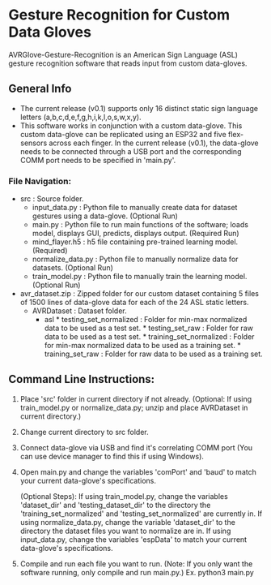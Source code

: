 # Gesture Recognition for Custom Data Gloves 
AVRGlove-Gesture-Recognition is an American Sign Language (ASL) gesture recognition software that reads input from custom data-gloves.

## General Info
* The current release (v0.1) supports only 16 distinct static sign language letters (a,b,c,d,e,f,g,h,i,k,l,o,s,w,x,y).
* This software works in conjunction with a custom data-glove. This custom data-glove can be replicated using an ESP32 and five flex-sensors across each finger. In the current release (v0.1), the data-glove needs to be connected through a USB port and the corresponding COMM port needs to be specified in 'main.py'. 

### File Navigation:
* src : Source folder.
    * input_data.py : Python file to manually create data for dataset gestures using a data-glove. (Optional Run)
    * main.py : Python file to run main functions of the software; loads model, displays GUI, predicts, displays output. (Required Run)
    * mind_flayer.h5 : h5 file containing pre-trained learning model. (Required)
    * normalize_data.py : Python file to manually normalize data for datasets. (Optional Run)
    * train_model.py : Python file to manually train the learning model. (Optional Run)
* avr_dataset.zip : Zipped folder for our custom dataset containing 5 files of 1500 lines of data-glove data for each of the 24 ASL static letters.
    * AVRDataset : Dataset folder.
        * asl
              * testing_set_normalized : Folder for min-max normalized data to be used as a test set.
              * testing_set_raw : Folder for raw data to be used as a test set.
              * training_set_normalized : Folder for min-max normalized data to be used as a training set.
              * training_set_raw : Folder for raw data to be used as a training set.

## Command Line Instructions:
1. Place 'src' folder in current directory if not already. (Optional: If using train_model.py or normalize_data.py; unzip and place AVRDataset in current directory.)
2. Change current directory to src folder.
3. Connect data-glove via USB and find it's correlating COMM port (You can use device manager to find this if using Windows).
4. Open main.py and change the variables 'comPort' and 'baud' to match your current data-glove's specifications.
   
      (Optional Steps): 
      If using train_model.py, change the variables 'dataset_dir' and 'testing_dataset_dir' to the directory the 'training_set_normalized' and 'testing_set_normalized' are currently in.
      If using normalize_data.py, change the variable 'dataset_dir' to the directory the dataset files you want to normalize are in.
      If using input_data.py, change the variables 'espData' to match your current data-glove's specifications.

6. Compile and run each file you want to run. (Note: If you only want the software running, only compile and run main.py.)
   Ex. python3 main.py
